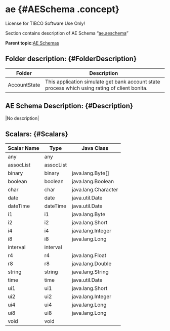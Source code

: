 # ae {#AESchema .concept}

License for TIBCO Software Use Only!

Section contains description of AE Schema “[ae.aeschema](ae.aeschema)”

**Parent topic:**[AE Schemas](../../../projects/AccountState/common/aeschema.md)

## Folder description: {#FolderDescription}

|Folder|Description|
|------|-----------|
|AccountState|This application simulate get bank account state process which using rating of client bonita.|

## AE Schema Description: {#Description}

|No description|

## Scalars: {#Scalars}

|Scalar Name|Type|Java Class|
|-----------|----|----------|
|any|any| |
|assocList|assocList| |
|binary|binary|java.lang.Byte\[\]|
|boolean|boolean|java.lang.Boolean|
|char|char|java.lang.Character|
|date|date|java.util.Date|
|dateTime|dateTime|java.util.Date|
|i1|i1|java.lang.Byte|
|i2|i2|java.lang.Short|
|i4|i4|java.lang.Integer|
|i8|i8|java.lang.Long|
|interval|interval| |
|r4|r4|java.lang.Float|
|r8|r8|java.lang.Double|
|string|string|java.lang.String|
|time|time|java.util.Date|
|ui1|ui1|java.lang.Short|
|ui2|ui2|java.lang.Integer|
|ui4|ui4|java.lang.Long|
|ui8|ui8|java.lang.Long|
|void|void| |

